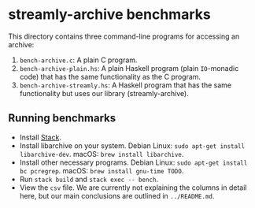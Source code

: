 # streamly-archive benchmarks

This directory contains three command-line programs for accessing an archive:

1. `bench-archive.c`: A plain C program.
2. `bench-archive-plain.hs`: A plain Haskell program (plain `IO`-monadic code) that has the same functionality as the C
   program.
3. `bench-archive-streamly.hs`: A Haskell program that has the same functionality but uses our library (streamly-archive).

## Running benchmarks

* Install [Stack](https://docs.haskellstack.org/en/stable/README/).
* Install libarchive on your system. Debian Linux: `sudo apt-get install libarchive-dev`. macOS: `brew install
  libarchive`.
* Install other necessary programs. Debian Linux: `sudo apt-get install bc pcregrep`. macOS: `brew install
  gnu-time TODO`.
* Run `stack build` and `stack exec -- bench`.
* View the `csv` file. We are currently not explaining the columns in detail here, but our main conclusions are outlined
  in `../README.md`.
